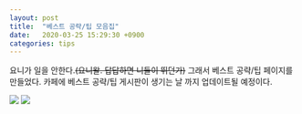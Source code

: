 ```yaml
---
layout: post
title:  "베스트 공략/팁 모음집"
date:   2020-03-25 15:29:30 +0900
categories: tips
---
```

요니가 일을 안한다.~~(요니왈. 답답하면 니들이 뛰던가)~~ 그래서 베스트 공략/팁 페이지를 만들었다.
카페에 베스트 공략/팁 게시판이 생기는 날 까지 업데이트될 예정이다.

<img src="../../../../images/derini.png"/>
<img src="../../../../images/dejungja.png"/>